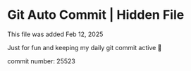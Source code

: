 # Git Auto Commit | Hidden File

This file was added Feb 12, 2025

Just for fun and keeping my daily git commit active 🤪

commit number: 25523
